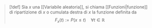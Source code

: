 > [!def]
> Sia $x$ una [[Variabile aleatoria]], si chiama [[Funzioni|funzione]] di ripartizione di $x$ o cumulata destra di $x$ la funzione definita da
>  $$
> F_{x}(t) := P(x \leq t)\quad \forall t \in \mathbb{R}
> $$

